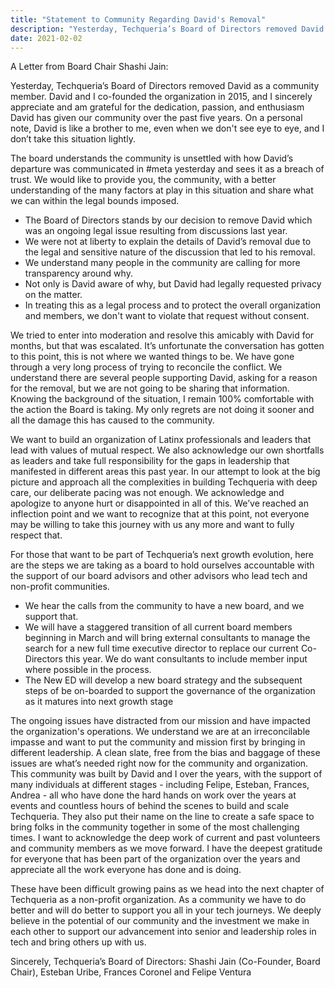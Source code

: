 ```yaml
---
title: "Statement to Community Regarding David's Removal"
description: "Yesterday, Techqueria’s Board of Directors removed David as a community member."
date: 2021-02-02
---
```


A Letter from Board Chair Shashi Jain:

Yesterday, Techqueria’s Board of Directors removed David as a community member. David and I co-founded the organization in 2015, and I sincerely appreciate and am grateful for the dedication, passion, and enthusiasm David has given our community over the past five years. On a personal note, David is like a brother to me, even when we don't see eye to eye, and I don’t take this situation lightly.

The board understands the community is unsettled with how David’s departure was communicated in #meta yesterday and sees it as a breach of trust. We would like to provide you, the community, with a better understanding of the many factors at play in this situation and share what we can within the legal bounds imposed.

* The Board of Directors stands by our decision to remove David which was an ongoing legal issue resulting from discussions last year.
* We were not at liberty to explain the details of David’s removal due to the legal and sensitive nature of the discussion that led to his removal.
* We understand many people in the community are calling for more transparency around why.
* Not only is David aware of why, but David had legally requested privacy on the matter.
* In treating this as a legal process and to protect the overall organization and members, we don't want to violate that request without consent.

We tried to enter into moderation and resolve this amicably with David for months, but that was escalated. It’s unfortunate the conversation has gotten to this point, this is not where we wanted things to be. We have gone through a very long process of trying to reconcile the conflict.  We understand there are several people supporting David, asking for a reason for the removal, but we are not going to be sharing that information. Knowing the background of the situation, I remain 100% comfortable with the action the Board is taking. My only regrets are not doing it sooner and all the damage this has caused to the community.

We want to build an organization of Latinx professionals and leaders that lead with values of mutual respect. We also acknowledge our own shortfalls as leaders and take full responsibility for the gaps in leadership that manifested in different areas this past year. In our attempt to look at the big picture and approach all the complexities in building Techqueria with deep care, our deliberate pacing was not enough.  We acknowledge and apologize to anyone hurt or disappointed in all of this.  We’ve reached an inflection point and we want to recognize that at this point, not everyone may be willing to take this journey with us any more and want to fully respect that.

For those that want to be part of Techqueria’s next growth evolution, here are the steps we are taking as a board to hold ourselves accountable with the support of our board advisors and other advisors who lead tech and non-profit communities.
* We hear the calls from the community to have a new board, and we support that.
* We will have a staggered transition of all current board members beginning in March and will bring external consultants to manage the search for a new full time executive director to replace our current Co-Directors this year.  We do want consultants to include member input where possible in the process.
* The New ED will develop a new board strategy and the subsequent steps of be on-boarded to support the governance of the organization as it matures into next growth stage

The ongoing issues have distracted from our mission and have impacted the organization's operations. We understand we are at an irreconcilable impasse and want to put the community and mission first by bringing in different leadership. A clean slate, free from the bias and baggage of these issues are what’s needed right now for the community and organization.
This community was built by David and I over the years, with the support of many individuals at different stages - including Felipe, Esteban, Frances, Andrea - all who have done the hard hands on work over the years at events and countless hours of behind the scenes to build and scale Techqueria. They also put their name on the line to create a safe space to bring folks in the community together in some of the most challenging times.  I want to acknowledge the deep work of current and past volunteers and community members as we move forward. I have the deepest gratitude for everyone that has been part of the organization over the years and appreciate all the work everyone has done and is doing.

These have been difficult growing pains as we head into the next chapter of Techqueria as a non-profit organization. As a community we have to do better and will do better to support you all in your tech journeys. We deeply believe in the potential of our community and the investment we make in each other to support our advancement into senior and leadership roles in tech and bring others up with us.

Sincerely,
Techqueria’s Board of Directors: Shashi Jain (Co-Founder, Board Chair), Esteban Uribe, Frances Coronel and Felipe Ventura

